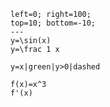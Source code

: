 ```desmos-graph
left=0; right=100;
top=10; bottom=-10;
---
y=\sin(x)
y=\frac 1 x
```
```desmos-graph
y=x|green|y>0|dashed
```

```desmos-graph
f(x)=x^3
f'(x)
```

